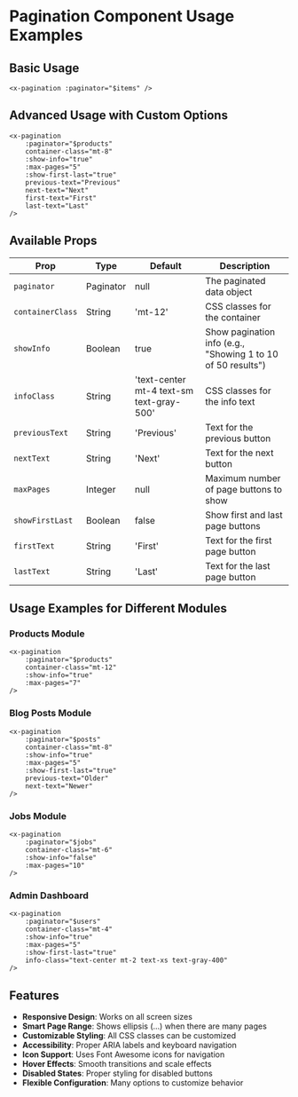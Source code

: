 # Pagination Component Usage Examples

## Basic Usage

```blade
<x-pagination :paginator="$items" />
```

## Advanced Usage with Custom Options

```blade
<x-pagination 
    :paginator="$products" 
    container-class="mt-8"
    :show-info="true"
    :max-pages="5"
    :show-first-last="true"
    previous-text="Previous"
    next-text="Next"
    first-text="First"
    last-text="Last"
/>
```

## Available Props

| Prop | Type | Default | Description |
|------|------|---------|-------------|
| `paginator` | Paginator | null | The paginated data object |
| `containerClass` | String | 'mt-12' | CSS classes for the container |
| `showInfo` | Boolean | true | Show pagination info (e.g., "Showing 1 to 10 of 50 results") |
| `infoClass` | String | 'text-center mt-4 text-sm text-gray-500' | CSS classes for the info text |
| `previousText` | String | 'Previous' | Text for the previous button |
| `nextText` | String | 'Next' | Text for the next button |
| `maxPages` | Integer | null | Maximum number of page buttons to show |
| `showFirstLast` | Boolean | false | Show first and last page buttons |
| `firstText` | String | 'First' | Text for the first page button |
| `lastText` | String | 'Last' | Text for the last page button |

## Usage Examples for Different Modules

### Products Module
```blade
<x-pagination 
    :paginator="$products" 
    container-class="mt-12"
    :show-info="true"
    :max-pages="7"
/>
```

### Blog Posts Module
```blade
<x-pagination 
    :paginator="$posts" 
    container-class="mt-8"
    :show-info="true"
    :max-pages="5"
    :show-first-last="true"
    previous-text="Older"
    next-text="Newer"
/>
```

### Jobs Module
```blade
<x-pagination 
    :paginator="$jobs" 
    container-class="mt-6"
    :show-info="false"
    :max-pages="10"
/>
```

### Admin Dashboard
```blade
<x-pagination 
    :paginator="$users" 
    container-class="mt-4"
    :show-info="true"
    :max-pages="5"
    :show-first-last="true"
    info-class="text-center mt-2 text-xs text-gray-400"
/>
```

## Features

- **Responsive Design**: Works on all screen sizes
- **Smart Page Range**: Shows ellipsis (...) when there are many pages
- **Customizable Styling**: All CSS classes can be customized
- **Accessibility**: Proper ARIA labels and keyboard navigation
- **Icon Support**: Uses Font Awesome icons for navigation
- **Hover Effects**: Smooth transitions and scale effects
- **Disabled States**: Proper styling for disabled buttons
- **Flexible Configuration**: Many options to customize behavior

